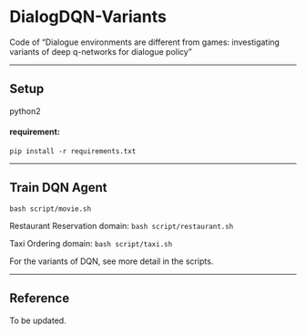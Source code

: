 # DialogDQN-Variants

Code of “Dialogue environments are different from games: investigating variants of deep q-networks for dialogue policy”

--- 
## Setup

python2

#### requirement:
```
pip install -r requirements.txt
```
---

## Train DQN Agent

`bash script/movie.sh`

Restaurant Reservation domain:
`bash script/restaurant.sh`

Taxi Ordering domain:
`bash script/taxi.sh`

For the variants of DQN, see more detail in the scripts.

---
## Reference

To be updated.
